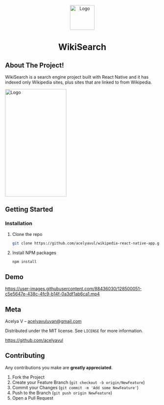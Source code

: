 <br />
<p align="center">
    <img src="https://user-images.githubusercontent.com/85767779/127647612-cf1f9d8b-5daa-4b4a-a7db-715b6bbdf868.png" alt="Logo" width="80" height="80">

  <h1 align="center">WikiSearch</h1>
  

## About The Project!


WikiSearch is a search engine project built with React Native and it has indexed only Wikipedia sites, plus sites that are linked to from Wikipedia.

<img src="https://user-images.githubusercontent.com/85767779/127657547-ca4a23af-1cd8-4fcb-8098-4400dddb75d6.png" alt="Logo" width="200" height="350">


## Getting Started

### Installation

1. Clone the repo
   ```sh
   git clone https://github.com/acelyavul/wikipedia-react-native-app.git
   ```
2. Install NPM packages
   ```sh
   npm install
   ```

## Demo

https://user-images.githubusercontent.com/88436030/128500051-c5e5647e-438c-4fc9-b14f-0a3df1ab6ca1.mp4


## Meta

Acelya V – acelyavuluvan@gmail.com

Distributed under the MIT license. See ``LICENSE`` for more information.

https://github.com/acelyavul

## Contributing

Any contributions you make are **greatly appreciated**.

1. Fork the Project
2. Create your Feature Branch (`git checkout -b origin/NewFeature`)
3. Commit your Changes (`git commit -m 'Add some NewFeature'`)
4. Push to the Branch (`git push origin NewFeature`)
5. Open a Pull Request


